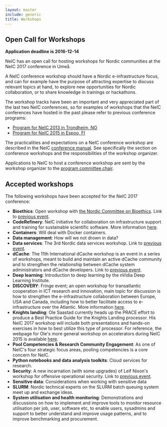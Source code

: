 ```yaml
---
layout: master
include: generic
title: Workshops
---
```


## Open Call for Workshops

**Application deadline is 2016-12-14**

NeIC has an open call for hosting workshops for Nordic communities at the NeIC
2017 conference in Umeå.

A NeIC conference workshop should have a Nordic e-infrastructure focus, and can
for example have the purpose of attracting expertise to discuss relevant topics
at hand, to explore new opportunities for Nordic collaboration, or to share
knowledge in trainings or hackathons.

The workshop tracks have been an important and very appreciated part of the
last two NeIC conferences, so for examples of workshops that the NeIC
conferences have hosted in the past please refer to previous conference
programs:

- [Program for NeIC 2013 in Trondheim, NO](https://events.nordu.net/display/NEIC13/Programme)
- [Program for NeIC 2015 in Espoo, FI](http://neic2015.nordforsk.org/display/NeIC2015/Programme)

The practicalities and expectations on a NeIC conference workshop are described
in the NeIC [conference manual](https://wiki.neic.no/wiki/Conference_manual).
See specifically the section on conference workshops and the responsibilities
of the workshop organizer.

Applications to NeIC to host a conference workshop are sent by the workshop
organizer to the [program committee chair](mailto:joel@nsc.liu.se).

## Accepted workshops

The following workshops have been accepted for the NeIC 2017 conference:

* **Bioethics**: Open workshop with [the Nordic Committee on Bioethics](http://ncbio.org/). Link to [previous event](http://neic2015.nordforsk.org/display/NeIC2015/Bioethics).
* **CodeRefinery**: NeIC initiative for collaboration on infrastructure support and training for sustainable scientific software. More information [here](http://coderefinery.org/).
* **Containers**: Will deal with Docker containers.
* **Data management**: How will we not drown in data?
* **Data services**: The 3rd Nordic data services workshop. Link to [previous event](https://wiki.neic.no/wiki/2nd_Nordic_data_services_workshop).
* **dCache**: The 11th International dCache workshop is an event in a series of workshops, meant to build and maintain an active dCache community and to strengthen the relationship between dCache system administrators and dCache developers. Link to [previous event](https://indico.desy.de/conferenceDisplay.py?confId=13786).
* **Deep learning**: Introduction to deep learning by the nVidia Deep Learning Institute.
* **DISCOVERY**: Fringe event; an open workshop for transatlantic cooperation in ICT research and innovation, main topic for discussion is how to strengthen the e-infrastructure collaboration between Europe, USA and Canada, including how to better facilitate access to e-infrastructure over the Atlantic. More information [here](http://discoveryproject.eu/).
* **Knights landing**: Ole Saastad currently heads up the PRACE effort to produce a Best Practice
Guide for the Knights Landing processor. His NeIC 2017 workshop will include both presentations and hands-on exercises in how to best utilize this type of processor. For reference, the webpage for Ole's more general workshop on accelerators during NeIC 2015 is available [here](http://neic2015.nordforsk.org/display/NeIC2015/WS+Accelerators).
* **Pool Competencies & Research Community Engagement**: As one of NeIC's four strategic focus areas, pooling competencies is a core concern for NeIC.
* **Python notebooks and data analysis toolkits**: Cloud services for research.
* **Security**: A new incarnation (with some upgrades) of Leif Nixon's workshop for offensive operational security. Link to [previous event](http://neic2015.nordforsk.org/display/NeIC2015/WS+Security).
* **Sensitive data**: Considerations when working with sensitive data
* **SLURM**: Nordic technical experts on the SLURM batch queuing system meet up and exchange ideas.
* **System utilisation and health monitoring**: Demonstrations and discussions on how to implement and improve tools to monitor resource utilisation per job, user, software etc, to enable users, sysadmins and support to better understand and improve usage patterns, and to improve benchmarking and procurement.
